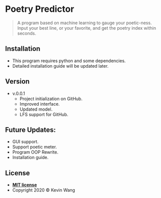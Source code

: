 # Poetry Predictor

> A program based on machine learning to gauge your poetic-ness.
> Input your best line, or your favorite, and get the poetry index within seconds.

## Installation

- This program requires python and some dependencies.
- Detailed installation guide will be updated later.

## Version

* v.0.0.1
  - Project initialization on GitHub.
  - Improved interface.
  - Updated model.
  - LFS support for GitHub.

## Future Updates:
- GUI support.
- Support poetic meter.
- Program OOP Rewrite.
- Installation guide.


## License

- **[MIT license](http://opensource.org/licenses/mit-license.php)**
- Copyright 2020 © Kevin Wang
